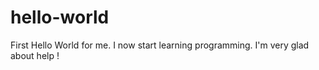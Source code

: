 # hello-world
First Hello World for me. I now start learning programming. I'm very glad about help ! 
